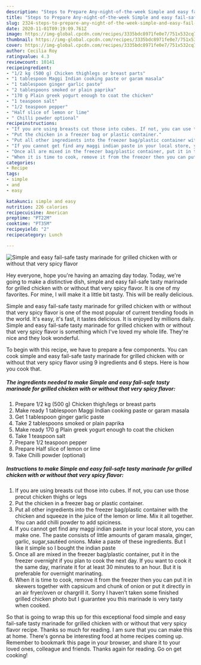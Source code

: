 ```yaml
---
description: "Steps to Prepare Any-night-of-the-week Simple and easy fail-safe tasty marinade for grilled chicken with or without that very spicy flavor"
title: "Steps to Prepare Any-night-of-the-week Simple and easy fail-safe tasty marinade for grilled chicken with or without that very spicy flavor"
slug: 2324-steps-to-prepare-any-night-of-the-week-simple-and-easy-fail-safe-tasty-marinade-for-grilled-chicken-with-or-without-that-very-spicy-flavor
date: 2020-11-01T09:19:09.761Z
image: https://img-global.cpcdn.com/recipes/3335bdc8971fe0e7/751x532cq70/simple-and-easy-fail-safe-tasty-marinade-for-grilled-chicken-with-or-without-that-very-spicy-flavor-recipe-main-photo.jpg
thumbnail: https://img-global.cpcdn.com/recipes/3335bdc8971fe0e7/751x532cq70/simple-and-easy-fail-safe-tasty-marinade-for-grilled-chicken-with-or-without-that-very-spicy-flavor-recipe-main-photo.jpg
cover: https://img-global.cpcdn.com/recipes/3335bdc8971fe0e7/751x532cq70/simple-and-easy-fail-safe-tasty-marinade-for-grilled-chicken-with-or-without-that-very-spicy-flavor-recipe-main-photo.jpg
author: Cecilia Roy
ratingvalue: 4.3
reviewcount: 10141
recipeingredient:
- "1/2 kg (500 g) Chicken thighlegs or breast parts"
- "1 tablespoon Maggi Indian cooking paste or garam masala"
- "1 tablespoon ginger garlic paste"
- "2 tablespoons smoked or plain paprika"
- "170 g Plain greek yogurt enough to coat the chicken"
- "1 teaspoon salt"
- "1/2 teaspoon pepper"
- "Half slice of lemon or lime"
- " Chilli powder optional"
recipeinstructions:
- "If you are using breasts cut those into cubes. If not, you can use those precut chicken thighs or legs"
- "Put the chicken in a freezer bag or plastic container."
- "Put all other ingredients into the freezer bag/plastic container with the chicken and squeeze in the juice of the lemon or lime. Mix it all together. You can add chilli powder to add spiciness."
- "If you cannot get find any maggi indian paste in your local store, you can make one. The paste consists of little amounts of garam masala, ginger, garlic, sugar,sautéed onions. Make a paste of these ingredients. But I like it simple so I bought the indian paste"
- "Once all are mixed in the freezer bag/plastic container, put it in the freezer overnight if you plan to cook the next day. If you want to cook it the same day, marinate it for at least 30 minutes to an hour. But it is preferable for overnight marinating."
- "When it is time to cook, remove it from the freezer then you can put it in skewers together with capsicum and chunk of onion or put it directly in an air fryer/oven or chargrill it. Sorry I haven’t taken some finished grilled chicken photo but I guarantee you this marinade is very tasty when cooked."
categories:
- Recipe
tags:
- simple
- and
- easy

katakunci: simple and easy 
nutrition: 226 calories
recipecuisine: American
preptime: "PT22M"
cooktime: "PT35M"
recipeyield: "2"
recipecategory: Lunch

---
```



![Simple and easy fail-safe tasty marinade for grilled chicken with or without that very spicy flavor](https://img-global.cpcdn.com/recipes/3335bdc8971fe0e7/751x532cq70/simple-and-easy-fail-safe-tasty-marinade-for-grilled-chicken-with-or-without-that-very-spicy-flavor-recipe-main-photo.jpg)

Hey everyone, hope you're having an amazing day today. Today, we're going to make a distinctive dish, simple and easy fail-safe tasty marinade for grilled chicken with or without that very spicy flavor. It is one of my favorites. For mine, I will make it a little bit tasty. This will be really delicious.



Simple and easy fail-safe tasty marinade for grilled chicken with or without that very spicy flavor is one of the most popular of current trending foods in the world. It's easy, it's fast, it tastes delicious. It is enjoyed by millions daily. Simple and easy fail-safe tasty marinade for grilled chicken with or without that very spicy flavor is something which I've loved my whole life. They're nice and they look wonderful.


To begin with this recipe, we have to prepare a few components. You can cook simple and easy fail-safe tasty marinade for grilled chicken with or without that very spicy flavor using 9 ingredients and 6 steps. Here is how you cook that.

<!--inarticleads1-->

##### The ingredients needed to make Simple and easy fail-safe tasty marinade for grilled chicken with or without that very spicy flavor:

1. Prepare 1/2 kg (500 g) Chicken thigh/legs or breast parts
1. Make ready 1 tablespoon Maggi Indian cooking paste or garam masala
1. Get 1 tablespoon ginger garlic paste
1. Take 2 tablespoons smoked or plain paprika
1. Make ready 170 g Plain greek yogurt enough to coat the chicken
1. Take 1 teaspoon salt
1. Prepare 1/2 teaspoon pepper
1. Prepare Half slice of lemon or lime
1. Take  Chilli powder (optional)




<!--inarticleads2-->

##### Instructions to make Simple and easy fail-safe tasty marinade for grilled chicken with or without that very spicy flavor:

1. If you are using breasts cut those into cubes. If not, you can use those precut chicken thighs or legs
1. Put the chicken in a freezer bag or plastic container.
1. Put all other ingredients into the freezer bag/plastic container with the chicken and squeeze in the juice of the lemon or lime. Mix it all together. You can add chilli powder to add spiciness.
1. If you cannot get find any maggi indian paste in your local store, you can make one. The paste consists of little amounts of garam masala, ginger, garlic, sugar,sautéed onions. Make a paste of these ingredients. But I like it simple so I bought the indian paste
1. Once all are mixed in the freezer bag/plastic container, put it in the freezer overnight if you plan to cook the next day. If you want to cook it the same day, marinate it for at least 30 minutes to an hour. But it is preferable for overnight marinating.
1. When it is time to cook, remove it from the freezer then you can put it in skewers together with capsicum and chunk of onion or put it directly in an air fryer/oven or chargrill it. Sorry I haven’t taken some finished grilled chicken photo but I guarantee you this marinade is very tasty when cooked.




So that is going to wrap this up for this exceptional food simple and easy fail-safe tasty marinade for grilled chicken with or without that very spicy flavor recipe. Thanks so much for reading. I am sure that you can make this at home. There's gonna be interesting food at home recipes coming up. Remember to bookmark this page in your browser, and share it to your loved ones, colleague and friends. Thanks again for reading. Go on get cooking!
